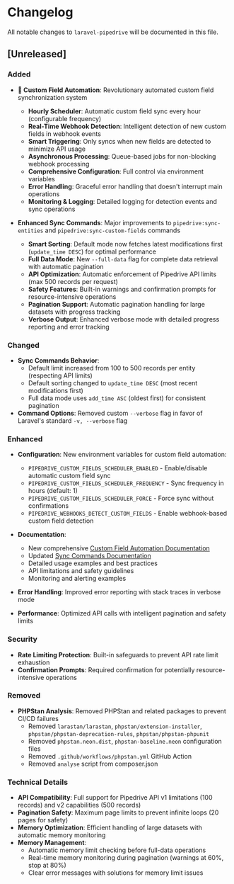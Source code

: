 # Changelog

All notable changes to `laravel-pipedrive` will be documented in this file.

## [Unreleased]

### Added
- **🤖 Custom Field Automation**: Revolutionary automated custom field synchronization system
  - **Hourly Scheduler**: Automatic custom field sync every hour (configurable frequency)
  - **Real-Time Webhook Detection**: Intelligent detection of new custom fields in webhook events
  - **Smart Triggering**: Only syncs when new fields are detected to minimize API usage
  - **Asynchronous Processing**: Queue-based jobs for non-blocking webhook processing
  - **Comprehensive Configuration**: Full control via environment variables
  - **Error Handling**: Graceful error handling that doesn't interrupt main operations
  - **Monitoring & Logging**: Detailed logging for detection events and sync operations

- **Enhanced Sync Commands**: Major improvements to `pipedrive:sync-entities` and `pipedrive:sync-custom-fields` commands
  - **Smart Sorting**: Default mode now fetches latest modifications first (`update_time DESC`) for optimal performance
  - **Full Data Mode**: New `--full-data` flag for complete data retrieval with automatic pagination
  - **API Optimization**: Automatic enforcement of Pipedrive API limits (max 500 records per request)
  - **Safety Features**: Built-in warnings and confirmation prompts for resource-intensive operations
  - **Pagination Support**: Automatic pagination handling for large datasets with progress tracking
  - **Verbose Output**: Enhanced verbose mode with detailed progress reporting and error tracking

### Changed
- **Sync Commands Behavior**:
  - Default limit increased from 100 to 500 records per entity (respecting API limits)
  - Default sorting changed to `update_time DESC` (most recent modifications first)
  - Full data mode uses `add_time ASC` (oldest first) for consistent pagination
- **Command Options**: Removed custom `--verbose` flag in favor of Laravel's standard `-v, --verbose` flag

### Enhanced
- **Configuration**: New environment variables for custom field automation:
  - `PIPEDRIVE_CUSTOM_FIELDS_SCHEDULER_ENABLED` - Enable/disable automatic custom field sync
  - `PIPEDRIVE_CUSTOM_FIELDS_SCHEDULER_FREQUENCY` - Sync frequency in hours (default: 1)
  - `PIPEDRIVE_CUSTOM_FIELDS_SCHEDULER_FORCE` - Force sync without confirmations
  - `PIPEDRIVE_WEBHOOKS_DETECT_CUSTOM_FIELDS` - Enable webhook-based custom field detection

- **Documentation**:
  - New comprehensive [Custom Field Automation Documentation](docs/features/custom-field-automation.md)
  - Updated [Sync Commands Documentation](docs/commands/sync-commands.md)
  - Detailed usage examples and best practices
  - API limitations and safety guidelines
  - Monitoring and alerting examples

- **Error Handling**: Improved error reporting with stack traces in verbose mode
- **Performance**: Optimized API calls with intelligent pagination and safety limits

### Security
- **Rate Limiting Protection**: Built-in safeguards to prevent API rate limit exhaustion
- **Confirmation Prompts**: Required confirmation for potentially resource-intensive operations

### Removed
- **PHPStan Analysis**: Removed PHPStan and related packages to prevent CI/CD failures
  - Removed `larastan/larastan`, `phpstan/extension-installer`, `phpstan/phpstan-deprecation-rules`, `phpstan/phpstan-phpunit`
  - Removed `phpstan.neon.dist`, `phpstan-baseline.neon` configuration files
  - Removed `.github/workflows/phpstan.yml` GitHub Action
  - Removed `analyse` script from composer.json

### Technical Details
- **API Compatibility**: Full support for Pipedrive API v1 limitations (100 records) and v2 capabilities (500 records)
- **Pagination Safety**: Maximum page limits to prevent infinite loops (20 pages for safety)
- **Memory Optimization**: Efficient handling of large datasets with automatic memory monitoring
- **Memory Management**:
  - Automatic memory limit checking before full-data operations
  - Real-time memory monitoring during pagination (warnings at 60%, stop at 80%)
  - Clear error messages with solutions for memory limit issues
